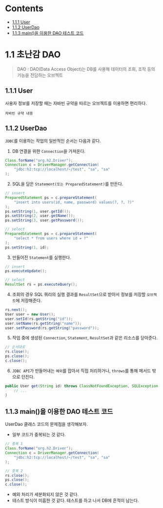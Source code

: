 # Contents

- [1.1.1 User](#111-User)
- [1.1.2 UserDao](#112-UserDao)
- [1.1.3 main()을 이용한 DAO 테스트 코드](#113-main을-이용한-DAO-테스트-코드)

# 1.1 초난감 DAO

> DAO : DAO(Data Access Object)는 DB를 사용해 데이터의 조회, 조작 등의 기능을 전담하는 오브젝트

## 1.1.1 User

사용자 정보를 저장할 때는 자바빈 규약을 따르는 오브젝트를 이용하면 편리하다.

```
자바빈 규약 내용

```

## 1.1.2 UserDao

`JDBC`를 이용하는 작업의 일반적인 순서는 다음과 같다.

1. DB 연결을 위한 `Connection`을 가져온다.

```java
Class.forName("org.h2.Driver");
Connection c = DriverManager.getConnection(
    "jdbc:h2:tcp://localhost/~/test", "sa", "sa"
);
```

2. SQL을 담은 `Statement(또는 PreparedStatement)`를 만든다.

```java
// insert
PreparedStatement ps = c.prepareStatement(
    "insert into users(id, name, password) values(?, ?, ?)"
);
ps.setString(1, user.getId());
ps.setString(2, user.getName());
ps.setString(3, user.getPassword());

// select
PreparedStatement ps = c.prepareStatement(
    "select * from users where id = ?"
);
ps.setString(1, id);
```

3. 만들어진 `Statement`를 실행한다.

```java
// insert
ps.executeUpdate();

// select
ResultSet rs = ps.executeQuery();
```

4. 조회의 경우 SQL 쿼리의 실행 결과를 `ResultSet`으로 받아서 정보를 저장할 `오브젝트`에 저장해준다.

```java
rs.next();
User user = new User();
user.setId(rs.getString("id"));
user.setName(rs.getString("name"));
user.setPassword(rs.getString("password"));
```

5. 작업 중에 생성된 `Connection`, `Statement`, `ResultSet`과 같은 리소스를 닫아준다.

```java
// 순서대로
rs.close();
ps.close();
c.close();
```

6. `JDBC API`가 만들어내는 `예외`를 잡아서 직접 처리하거나, `throws`를 통해 메서드 밖으로 던진다.

```java
public User get(String id) throws ClassNotFoundException, SQLException {
    // ...
}
```

## 1.1.3 main()을 이용한 DAO 테스트 코드

UserDao 클래스 코드의 문제점을 생각해보자.

- 일부 코드가 중복되는 것 같다.

```java
// 중복 1
Class.forName("org.h2.Driver");
Connection c = DriverManager.getConnection(
    "jdbc:h2:tcp://localhost/~/test", "sa", "sa"
);

// 중복 2
rs.close();
ps.close();
c.close();
```

- 예외 처리가 세분화되지 않은 것 같다.
- 테스트 방식이 미흡한 것 같다. 테스트를 하고 나서 DB에 흔적이 남는다.

